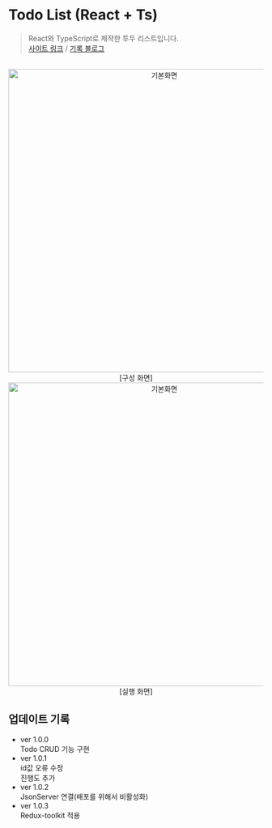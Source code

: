 # Todo List (React + Ts)

> React와 TypeScript로 제작한 투두 리스트입니다.<br>
> [사이트 링크](https://938938.github.io/todo-ts/) / [기록 블로그](https://velog.io/@938938/ReactTs-Todo)

<br>

<center>
<img width="600" alt="기본화면" src="https://velog.velcdn.com/images/938938/post/de005318-bf79-4547-a505-e2d0221a1585/image.png">
[구성 화면]
<br>
<img width="600" alt="기본화면" src="https://velog.velcdn.com/images/938938/post/c99c0bc1-a6a2-4ef1-856c-14ab5d4d03d6/image.png">
[실행 화면]
</center>

## 업데이트 기록

- ver 1.0.0 <br>
  Todo CRUD 기능 구현
- ver 1.0.1 <br>
  id값 오류 수정<br>
  진행도 추가<br>
- ver 1.0.2 <br>
  JsonServer 연결(배포를 위해서 비활성화)
- ver 1.0.3 <br>
  Redux-toolkit 적용